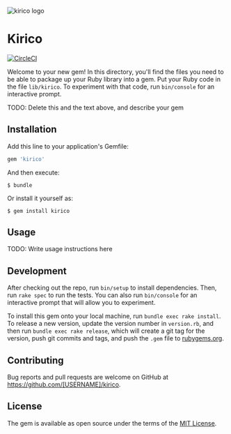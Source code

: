 ![kirico logo](https://cloud.githubusercontent.com/assets/2214179/22003901/8ca32334-dc9a-11e6-8c27-4551709f735d.png)

# Kirico

[![CircleCI](https://circleci.com/gh/kufu/kirico.svg?style=svg)](https://circleci.com/gh/kufu/kirico)

Welcome to your new gem! In this directory, you'll find the files you need to be able to package up your Ruby library into a gem. Put your Ruby code in the file `lib/kirico`. To experiment with that code, run `bin/console` for an interactive prompt.

TODO: Delete this and the text above, and describe your gem

## Installation

Add this line to your application's Gemfile:

```ruby
gem 'kirico'
```

And then execute:

    $ bundle

Or install it yourself as:

    $ gem install kirico

## Usage

TODO: Write usage instructions here

## Development

After checking out the repo, run `bin/setup` to install dependencies. Then, run `rake spec` to run the tests. You can also run `bin/console` for an interactive prompt that will allow you to experiment.

To install this gem onto your local machine, run `bundle exec rake install`. To release a new version, update the version number in `version.rb`, and then run `bundle exec rake release`, which will create a git tag for the version, push git commits and tags, and push the `.gem` file to [rubygems.org](https://rubygems.org).

## Contributing

Bug reports and pull requests are welcome on GitHub at https://github.com/[USERNAME]/kirico.


## License

The gem is available as open source under the terms of the [MIT License](http://opensource.org/licenses/MIT).

